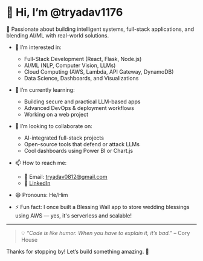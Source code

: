 # 👋 Hi, I’m @tryadav1176

🎯 Passionate about building intelligent systems, full-stack applications, and blending AI/ML with real-world solutions.


- 👀 I’m interested in:
  - Full-Stack Development (React, Flask, Node.js)
  - AI/ML (NLP, Computer Vision, LLMs)
  - Cloud Computing (AWS, Lambda, API Gateway, DynamoDB)
  - Data Science, Dashboards, and Visualizations

- 🌱 I’m currently learning:
  - Building secure and practical LLM-based apps
  - Advanced DevOps & deployment workflows
  - Working on a web project 

- 💞️ I’m looking to collaborate on:
  - AI-integrated full-stack projects
  - Open-source tools that defend or attack LLMs 
  - Cool dashboards using Power BI or Chart.js

- 📫 How to reach me:
  - 📧 Email: tryadav0812@gmail.com 
  - 💼 [LinkedIn](https://www.linkedin.com/in/tejasyadav1512) 

- 😄 Pronouns: He/Him

- ⚡ Fun fact: I once built a Blessing Wall app to store wedding blessings using AWS — yes, it's serverless and scalable!

---

> 💡 *“Code is like humor. When you have to explain it, it’s bad.”* – Cory House

Thanks for stopping by! Let’s build something amazing. 🚀



<!--
**tryadav1176/tryadav1176** is a ✨ _special_ ✨ repository because its `README.md` (this file) appears on your GitHub profile.

Here are some ideas to get you started:

- 🔭 I’m currently working on ...
- 🌱 I’m currently learning ...
- 👯 I’m looking to collaborate on ...
- 🤔 I’m looking for help with ...
- 💬 Ask me about ...
- 📫 How to reach me: ...
- 😄 Pronouns: ...
- ⚡ Fun fact: ...
-->
